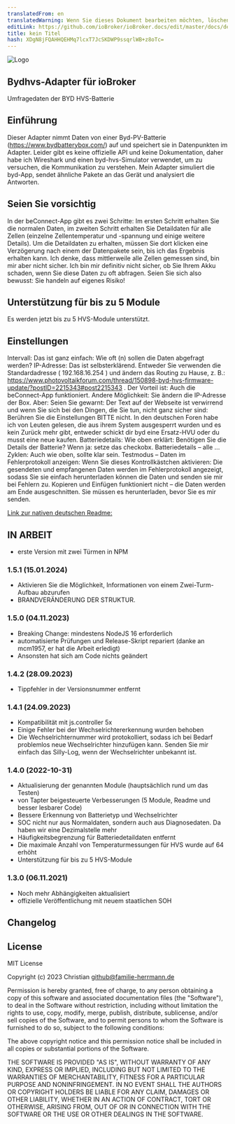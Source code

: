 ```yaml
---
translatedFrom: en
translatedWarning: Wenn Sie dieses Dokument bearbeiten möchten, löschen Sie bitte das Feld "translationsFrom". Andernfalls wird dieses Dokument automatisch erneut übersetzt
editLink: https://github.com/ioBroker/ioBroker.docs/edit/master/docs/de/adapterref/iobroker.bydhvs/README.md
title: kein Titel
hash: XDgN8jFQAHHQEHMq7lcxT7JcSKDWP9ssqrlWB+z8oTc=
---
```

![Logo](../../../en/adapterref/iobroker.bydhvs/admin/bydhvs.png)

## Bydhvs-Adapter für ioBroker
Umfragedaten der BYD HVS-Batterie

## Einführung
Dieser Adapter nimmt Daten von einer Byd-PV-Batterie (https://www.bydbatterybox.com/) auf und speichert sie in Datenpunkten im Adapter. Leider gibt es keine offizielle API und keine Dokumentation, daher habe ich Wireshark und einen byd-hvs-Simulator verwendet, um zu versuchen, die Kommunikation zu verstehen. Mein Adapter simuliert die byd-App, sendet ähnliche Pakete an das Gerät und analysiert die Antworten.

## Seien Sie vorsichtig
In der beConnect-App gibt es zwei Schritte: Im ersten Schritt erhalten Sie die normalen Daten, im zweiten Schritt erhalten Sie Detaildaten für alle Zellen (einzelne Zellentemperatur und -spannung und einige weitere Details). Um die Detaildaten zu erhalten, müssen Sie dort klicken eine Verzögerung nach einem der Datenpakete sein, bis ich das Ergebnis erhalten kann. Ich denke, dass mittlerweile alle Zellen gemessen sind, bin mir aber nicht sicher. Ich bin mir definitiv nicht sicher, ob Sie Ihrem Akku schaden, wenn Sie diese Daten zu oft abfragen. Seien Sie sich also bewusst: Sie handeln auf eigenes Risiko!

## Unterstützung für bis zu 5 Module
Es werden jetzt bis zu 5 HVS-Module unterstützt.

## Einstellungen
Intervall: Das ist ganz einfach: Wie oft (n) sollen die Daten abgefragt werden? IP-Adresse: Das ist selbsterklärend. Entweder Sie verwenden die Standardadresse ( 192.168.16.254 ) und ändern das Routing zu Hause, z. B.: https://www.photovoltaikforum.com/thread/150898-byd-hvs-firmware-update/?postID=2215343#post2215343 . Der Vorteil ist: Auch die beConnect-App funktioniert. Andere Möglichkeit: Sie ändern die IP-Adresse der Box. Aber: Seien Sie gewarnt: Der Text auf der Webseite ist verwirrend und wenn Sie sich bei den Dingen, die Sie tun, nicht ganz sicher sind: Berühren Sie die Einstellungen BITTE nicht. In den deutschen Foren habe ich von Leuten gelesen, die aus ihrem System ausgesperrt wurden und es kein Zurück mehr gibt, entweder schickt dir byd eine Ersatz-HVU oder du musst eine neue kaufen.
Batteriedetails: Wie oben erklärt: Benötigen Sie die Details der Batterie? Wenn ja: setze das checkobx.
Batteriedetails – alle ... Zyklen: Auch wie oben, sollte klar sein. Testmodus – Daten im Fehlerprotokoll anzeigen: Wenn Sie dieses Kontrollkästchen aktivieren: Die gesendeten und empfangenen Daten werden im Fehlerprotokoll angezeigt, sodass Sie sie einfach herunterladen können die Daten und senden sie mir bei Fehlern zu.
Kopieren und Einfügen funktioniert nicht – die Daten werden am Ende ausgeschnitten. Sie müssen es herunterladen, bevor Sie es mir senden.

[Link zur nativen deutschen Readme:](README-German.md)

## **IN ARBEIT**
* erste Version mit zwei Türmen in NPM

### 1.5.1 (15.01.2024)
* Aktivieren Sie die Möglichkeit, Informationen von einem Zwei-Turm-Aufbau abzurufen
* BRANDVERÄNDERUNG DER STRUKTUR.

### 1.5.0 (04.11.2023)
* Breaking Change: mindestens NodeJS 16 erforderlich
* automatisierte Prüfungen und Release-Skript repariert (danke an mcm1957, er hat die Arbeit erledigt)
* Ansonsten hat sich am Code nichts geändert

### 1.4.2 (28.09.2023)
* Tippfehler in der Versionsnummer entfernt

### 1.4.1 (24.09.2023)
* Kompatibilität mit js.controller 5x
* Einige Fehler bei der Wechselrichtererkennung wurden behoben
* Die Wechselrichternummer wird protokolliert, sodass ich bei Bedarf problemlos neue Wechselrichter hinzufügen kann. Senden Sie mir einfach das Silly-Log, wenn der Wechselrichter unbekannt ist.

### 1.4.0 (2022-10-31)
* Aktualisierung der genannten Module (hauptsächlich rund um das Testen)
* von Tapter beigesteuerte Verbesserungen (5 Module, Readme und besser lesbarer Code)
* Bessere Erkennung von Batterietyp und Wechselrichter
* SOC nicht nur aus Normaldaten, sondern auch aus Diagnosedaten. Da haben wir eine Dezimalstelle mehr
* Häufigkeitsbegrenzung für Batteriedetaildaten entfernt
* Die maximale Anzahl von Temperaturmessungen für HVS wurde auf 64 erhöht
* Unterstützung für bis zu 5 HVS-Module

### 1.3.0 (06.11.2021)
* Noch mehr Abhängigkeiten aktualisiert
* offizielle Veröffentlichung mit neuem staatlichen SOH

###

## Changelog
<!--
	Placeholder for the next version (at the beginning of the line):
	### __WORK IN PROGRESS__
-->

## License
MIT License

Copyright (c) 2023 Christian <github@familie-herrmann.de>

Permission is hereby granted, free of charge, to any person obtaining a copy
of this software and associated documentation files (the "Software"), to deal
in the Software without restriction, including without limitation the rights
to use, copy, modify, merge, publish, distribute, sublicense, and/or sell
copies of the Software, and to permit persons to whom the Software is
furnished to do so, subject to the following conditions:

The above copyright notice and this permission notice shall be included in all
copies or substantial portions of the Software.

THE SOFTWARE IS PROVIDED "AS IS", WITHOUT WARRANTY OF ANY KIND, EXPRESS OR
IMPLIED, INCLUDING BUT NOT LIMITED TO THE WARRANTIES OF MERCHANTABILITY,
FITNESS FOR A PARTICULAR PURPOSE AND NONINFRINGEMENT. IN NO EVENT SHALL THE
AUTHORS OR COPYRIGHT HOLDERS BE LIABLE FOR ANY CLAIM, DAMAGES OR OTHER
LIABILITY, WHETHER IN AN ACTION OF CONTRACT, TORT OR OTHERWISE, ARISING FROM,
OUT OF OR IN CONNECTION WITH THE SOFTWARE OR THE USE OR OTHER DEALINGS IN THE
SOFTWARE.